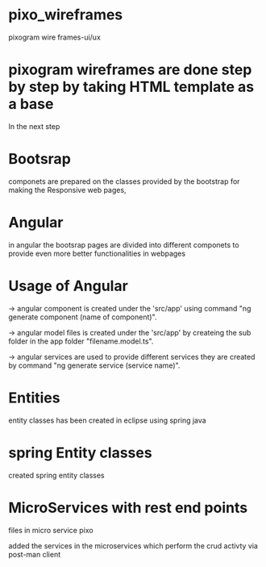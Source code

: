 # pixo_wireframes
pixogram wire frames-ui/ux
# pixogram wireframes are done step by step by taking HTML template as a base
 In the next step 
 # Bootsrap 
 componets are prepared on the classes provided by the bootstrap for making the Responsive web pages,
 # Angular
 in angular the bootsrap pages are  divided into different componets to  provide even more better functionalities in webpages 
 # Usage of Angular
 -> angular component is created under the 'src/app' using command "ng generate component (name of component)".
 
 -> angular model files is created under the 'src/app'  by createing the sub folder in the app folder "filename.model.ts".
 
 -> angular services are used to provide different services they are created by command "ng generate  service (service name)".
 
 
# Entities

entity classes has been created in eclipse using spring java 

# spring Entity classes
 created spring entity classes
 # MicroServices with rest end points 
  files in micro service pixo
  
 added the services in the microservices which perform the crud activty via post-man client
